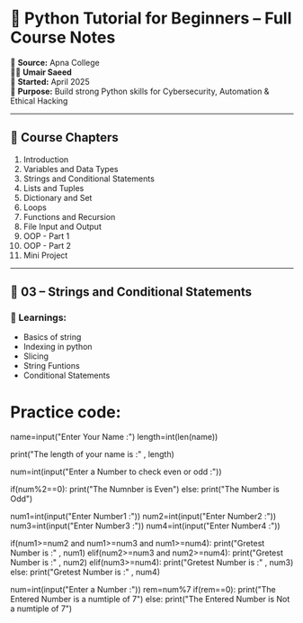 # 🐍 Python Tutorial for Beginners – Full Course Notes

🎥 **Source:** Apna College  
🧑‍💻 **Umair Saeed**  
📅 **Started:** April 2025  
📘 **Purpose:** Build strong Python skills for Cybersecurity, Automation & Ethical Hacking

---

## 📑 Course Chapters

1. Introduction
2. Variables and Data Types
3. Strings and Conditional Statements
4. Lists and Tuples
5. Dictionary and Set
6. Loops
7. Functions and Recursion
8. File Input and Output
9. OOP - Part 1
10. OOP - Part 2
11. Mini Project

---

## 🧠 03 – Strings and Conditional Statements

### 🔑 Learnings:
- Basics of string
- Indexing in python
- Slicing
- String Funtions
- Conditional Statements 


# Practice code:


 name=input("Enter Your Name :")
 length=int(len(name))

 print("The length of your name is :" , length)


 num=int(input("Enter a Number to check even or odd :"))

 if(num%2==0):
     print("The Numnber is Even")
 else:
     print("The Number is Odd")



 num1=int(input("Enter Number1 :"))
 num2=int(input("Enter Number2 :"))
 num3=int(input("Enter Number3 :"))
 num4=int(input("Enter Number4 :"))


 if(num1>=num2 and num1>=num3 and num1>=num4):
     print("Gretest Number is :" , num1)
 elif(num2>=num3 and num2>=num4):
     print("Gretest Number is :" , num2)
 elif(num3>=num4):
     print("Gretest Number is :" , num3)
 else:
     print("Gretest Number is :" , num4)


 num=int(input("Enter a Number :"))
 rem=num%7
 if(rem==0):
     print("The Entered Number is a numtiple of 7")
 else:
     print("The Entered Number is Not a numtiple of 7")


